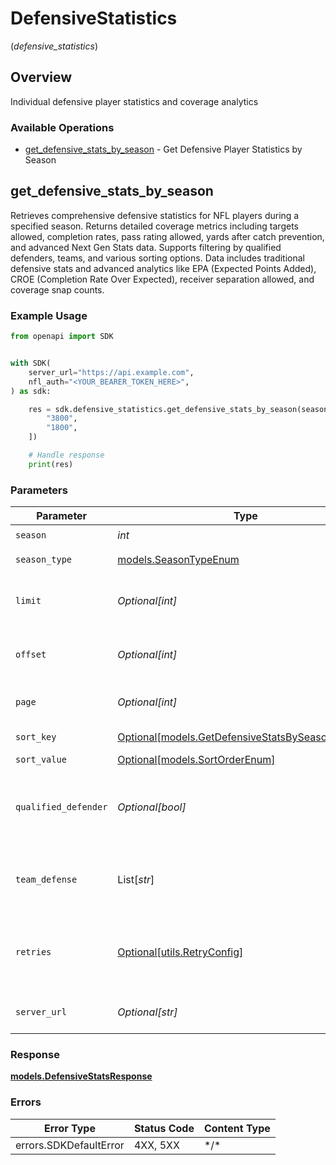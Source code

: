 # DefensiveStatistics
(*defensive_statistics*)

## Overview

Individual defensive player statistics and coverage analytics

### Available Operations

* [get_defensive_stats_by_season](#get_defensive_stats_by_season) - Get Defensive Player Statistics by Season

## get_defensive_stats_by_season

Retrieves comprehensive defensive statistics for NFL players during a specified season. Returns detailed coverage metrics including targets allowed, completion rates, pass rating allowed, yards after catch prevention, and advanced Next Gen Stats data. Supports filtering by qualified defenders, teams, and various sorting options. Data includes traditional defensive stats and advanced analytics like EPA (Expected Points Added), CROE (Completion Rate Over Expected), receiver separation allowed, and coverage snap counts.

### Example Usage

<!-- UsageSnippet language="python" operationID="getDefensiveStatsBySeason" method="get" path="/api/secured/stats/defense/nearest/season" -->
```python
from openapi import SDK


with SDK(
    server_url="https://api.example.com",
    nfl_auth="<YOUR_BEARER_TOKEN_HERE>",
) as sdk:

    res = sdk.defensive_statistics.get_defensive_stats_by_season(season=2025, season_type="REG", limit=35, offset=0, page=1, sort_key="cov", sort_value="DESC", qualified_defender=False, team_defense=[
        "3800",
        "1800",
    ])

    # Handle response
    print(res)

```

### Parameters

| Parameter                                                                                             | Type                                                                                                  | Required                                                                                              | Description                                                                                           | Example                                                                                               |
| ----------------------------------------------------------------------------------------------------- | ----------------------------------------------------------------------------------------------------- | ----------------------------------------------------------------------------------------------------- | ----------------------------------------------------------------------------------------------------- | ----------------------------------------------------------------------------------------------------- |
| `season`                                                                                              | *int*                                                                                                 | :heavy_check_mark:                                                                                    | Season year                                                                                           | 2025                                                                                                  |
| `season_type`                                                                                         | [models.SeasonTypeEnum](../../models/seasontypeenum.md)                                               | :heavy_check_mark:                                                                                    | Type of season                                                                                        | REG                                                                                                   |
| `limit`                                                                                               | *Optional[int]*                                                                                       | :heavy_minus_sign:                                                                                    | Maximum number of players to return                                                                   | 35                                                                                                    |
| `offset`                                                                                              | *Optional[int]*                                                                                       | :heavy_minus_sign:                                                                                    | Number of records to skip for pagination                                                              | 0                                                                                                     |
| `page`                                                                                                | *Optional[int]*                                                                                       | :heavy_minus_sign:                                                                                    | Page number for pagination                                                                            | 1                                                                                                     |
| `sort_key`                                                                                            | [Optional[models.GetDefensiveStatsBySeasonSortKey]](../../models/getdefensivestatsbyseasonsortkey.md) | :heavy_minus_sign:                                                                                    | Field to sort by                                                                                      | cov                                                                                                   |
| `sort_value`                                                                                          | [Optional[models.SortOrderEnum]](../../models/sortorderenum.md)                                       | :heavy_minus_sign:                                                                                    | Sort direction                                                                                        | DESC                                                                                                  |
| `qualified_defender`                                                                                  | *Optional[bool]*                                                                                      | :heavy_minus_sign:                                                                                    | Filter to only qualified defenders (minimum snap threshold)                                           | false                                                                                                 |
| `team_defense`                                                                                        | List[*str*]                                                                                           | :heavy_minus_sign:                                                                                    | Filter by specific team IDs (supports multiple teams)                                                 | [<br/>"3800",<br/>"1800"<br/>]                                                                        |
| `retries`                                                                                             | [Optional[utils.RetryConfig]](../../models/utils/retryconfig.md)                                      | :heavy_minus_sign:                                                                                    | Configuration to override the default retry behavior of the client.                                   |                                                                                                       |
| `server_url`                                                                                          | *Optional[str]*                                                                                       | :heavy_minus_sign:                                                                                    | An optional server URL to use.                                                                        | http://localhost:8080                                                                                 |

### Response

**[models.DefensiveStatsResponse](../../models/defensivestatsresponse.md)**

### Errors

| Error Type             | Status Code            | Content Type           |
| ---------------------- | ---------------------- | ---------------------- |
| errors.SDKDefaultError | 4XX, 5XX               | \*/\*                  |